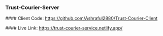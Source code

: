 ﻿### Trust-Courier-Server
 
﻿#### Client Code: https://github.com/Ashraful2880/Trust-Courier-Client
 
 ﻿#### Live Link: https://trust-courier-service.netlify.app/
